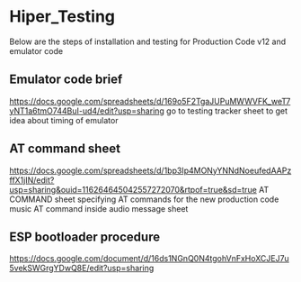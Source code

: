 # Hiper_Testing
Below are the steps of installation and testing for Production Code v12 and emulator code

## Emulator code brief
https://docs.google.com/spreadsheets/d/169o5F2TgaJUPuMWWVFK_weT7yNT1a6tmO744BuI-ud4/edit?usp=sharing
go to testing tracker sheet to get idea about timing of emulator

## AT command sheet
https://docs.google.com/spreadsheets/d/1bp3Ip4MONyYNNdNoeufedAAPzffX1jIN/edit?usp=sharing&ouid=116264645042557272070&rtpof=true&sd=true
AT COMMAND sheet specifying AT commands for the new production code music AT command inside audio message sheet

## ESP bootloader procedure 
https://docs.google.com/document/d/16ds1NGnQ0N4tgohVnFxHoXCJEJ7u5vekSWGrgYDwQ8E/edit?usp=sharing
